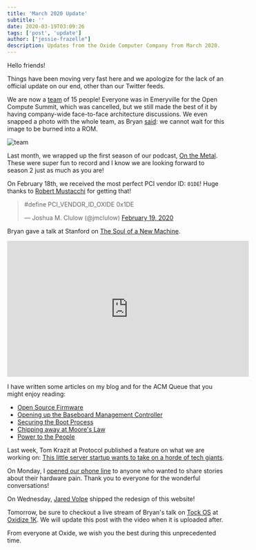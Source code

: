 ```yaml
---
title: 'March 2020 Update'
subtitle: ''
date: 2020-03-19T03:09:26
tags: ['post', 'update']
author: ["jessie-frazelle"]
description: Updates from the Oxide Computer Company from March 2020.
---
```


Hello friends!

Things have been moving very fast here and we apologize for the lack of an official update on our end, other than our Twitter feeds.

We are now a [team](/team) of 15 people! Everyone was in Emeryville for the Open Compute Summit, which was cancelled, but we still made the best of it by having company-wide face-to-face architecture discussions. We even snapped a photo with the whole team, as Bryan [said](https://twitter.com/bcantrill/status/1237463119581949953): we cannot wait for this image to be burned into a ROM.

![team](/images/team.jpg)

Last month, we wrapped up the first season of our podcast, [On the Metal](https://oxide.computer/podcast/). These were super fun to record and I know we are looking forward to season 2 just as much as you are!

On February 18th, we received the most perfect PCI vendor ID: `01DE`! Huge thanks to [Robert Mustacchi](https://twitter.com/rmustacc) for getting that!

<blockquote class="twitter-tweet"><p lang="ca" dir="ltr">#​define PCI_VENDOR_ID_OXIDE 0x1DE</p>&mdash; Joshua M. Clulow (@jmclulow) <a href="https://twitter.com/jmclulow/status/1229923714218594305?ref_src=twsrc%5Etfw">February 19, 2020</a></blockquote> <script async src="https://platform.twitter.com/widgets.js" charset="utf-8"></script>

Bryan gave a talk at Stanford on [The Soul of a New Machine](https://www.youtube.com/watch?v=vvZA9n3e5pc).

<iframe width="560" height="315" src="https://www.youtube.com/embed/vvZA9n3e5pc" frameborder="0" allow="accelerometer; autoplay; encrypted-media; gyroscope; picture-in-picture" allowfullscreen></iframe>

I have written some articles on my blog and for the ACM Queue that you might enjoy reading:

- [Open Source Firmware](https://cacm.acm.org/magazines/2019/10/239673-open-source-firmware/fulltext)
- [Opening up the Baseboard Management Controller](https://cacm.acm.org/magazines/2020/2/242346-opening-up-the-baseboard-management-controller/fulltext)
- [Securing the Boot Process](https://cacm.acm.org/magazines/2020/3/243026-securing-the-boot-process/fulltext)
- [Chipping away at Moore's Law](https://queue.acm.org/detail.cfm?id=3388515)
- [Power to the People](https://blog.jessfraz.com/post/power-to-the-people/)

Last week, Tom Krazit at Protocol published a feature on what we are working on: [This little server startup wants to take on a horde of tech giants](https://www.protocol.com/oxide-computer-cloud-server).

On Monday, I [opened our phone line](https://twitter.com/jessfraz/status/1239584753205923841) to anyone who wanted to share stories about their hardware pain. Thank you to everyone for the wonderful conversations!

On Wednesday, [Jared Volpe](https://twitter.com/plainspace) shipped the redesign of this website! 

Tomorrow, be sure to checkout a live stream of Bryan's talk on [Tock OS](https://www.tockos.org/) at [Oxidize 1K](https://oxidizeconf.com/oxidize-1k/). We will update this post with the video when it is uploaded after.

From everyone at Oxide, we wish you the best during this unprecedented time.
